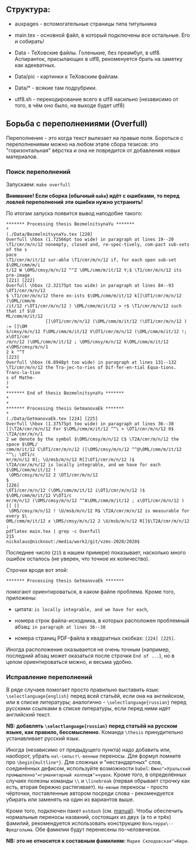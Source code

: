 ## Структура:

* auxpages - вспомогательные страницы типа титульника

* main.tex - основной файл, в который подключены все остальные. Его и собирать!

* Data - TeXовские файлы. Голенькие, без преамбул, в utf8. Аспиранток, присылающих в utf8, рекоменуется брать на заметку как адекватных.

* Data/pic - картинки к ТеХовским файлам.

* Data/* - всякие там подрубрики.

* utf8.sh - перекодирование всего в utf8 насильно (независимо от того, в чём оно было, на выходе будет utf8)

## Борьба с переполнениями (Overfull)

Переполнение - это когда текст вылезает на правые поля.
Бороться с переполнениями можно на любом этапе сбора тезисов:
это "горизонтальная" вёрстка и она не повредится от добавления новых материалов.

### Поиск переполнений

Запускаем: `make overfull`

**Внимание! Если сборка (обычный `make`) идёт с ошибками, то перед ловлей переполнений эти ошибки нужно устранить!**

По итогам запуска появится вывод наподобие такого:

```
******* Processing thesis BezmelnitsynaYu *******
*
(./Data/BezmelnitsynaYu.tex [220]
Overfull \hbox (1.72566pt too wide) in paragraph at lines 19--20
\T1/cmr/m/n/12 nonempty, closed and, re-spec-tively, com-pact sub-sets of the s
pace
\T1/cmr/m/it/12 sur-able \T1/cmr/m/n/12 if, for each open sub-set $\OML/cmm/m/i
t/12 W \OMS/cmsy/m/n/12 ^^Z \OML/cmm/m/it/12 Y;$ \T1/cmr/m/n/12 its pre-image
[221] [222]
Overfull \hbox (2.32175pt too wide) in paragraph at lines 84--93
\OT1/cmr/m/n/12
$ \T1/cmr/m/n/12 there ex-ists $\OML/cmm/m/it/12 k[]\OT1/cmr/m/n/12 (\OML/cmm/m
/it/12 r\OT1/cmr/m/n/12 ) \OML/cmm/m/it/12 > r$ \T1/cmr/m/n/12 such that if $\O
ML/cmm/m/it/12
               []\OT1/cmr/m/n/12 (\OML/cmm/m/it/12 !\OT1/cmr/m/n/12 ) := []\OM
S/cmsy/m/n/12 f\OML/cmm/m/it/12 V\OT1/cmr/m/n/12 (\OML/cmm/m/it/12 !; x\OT1/cmr
/m/n/12 )\OML/cmm/m/it/12 ; \OMS/cmsy/m/n/12 k\OML/cmm/m/it/12 x\OMS/cmsy/m/n/1
2 k ^^T
[223]
Overfull \hbox (6.8948pt too wide) in paragraph at lines 131--132
\T1/cmr/m/n/12 the Tra-jec-to-ries of Dif-fer-en-tial Equa-tions. Trans-la-tion
s of Mathe-
)
*
******* End of thesis BezmelnitsynaYu *******
*
*
******* Processing thesis GetmanovaEk *******
*
(./Data/GetmanovaEk.tex [224] [225]
Overfull \hbox (1.37575pt too wide) in paragraph at lines 36--38
[]\T2A/cmr/m/n/12 For $\OML/cmm/m/it/12 ^^\ > \OT1/cmr/m/n/12 0$ \T2A/cmr/m/n/1
2 we denote by the symbol $\OMS/cmsy/m/n/12 C$ \T2A/cmr/m/n/12 the space $\OML/
cmm/m/it/12 C\OT1/cmr/m/n/12 ([\OMS/cmsy/m/n/12 ^^@\OML/cmm/m/it/12 ^^\; \OT1/c
mr/m/n/12 0]; \U/msb/m/n/12 R[]\OT1/cmr/m/n/12 )$
\T2A/cmr/m/n/12 is locally integrable, and we have for each $\OML/cmm/m/it/12 !
 \OMS/cmsy/m/n/12 2 \OT1/cmr/m/n/12
$
[226]
\OT1/cmr/m/n/12 (\OML/cmm/m/it/12 i\OT1/cmr/m/n/12 )$ $\OML/cmm/m/it/12 V\OT1/c
mr/m/n/12 (\OMS/cmsy/m/n/12 ^^A\OML/cmm/m/it/12 ; x\OT1/cmr/m/n/12 ) [] []
 \OMS/cmsy/m/n/12 ! \U/msb/m/n/12 R$ \T2A/cmr/m/n/12 is measurable for every $\
OML/cmm/m/it/12 x \OMS/cmsy/m/n/12 2 \U/msb/m/n/12 R[]$\T2A/cmr/m/n/12 ;
pdflatex main.tex | grep -c Overfull
215
nickolaus@nicknout:/media/work2/git/vzms-2020/2020$
```

Последнее число (`215` в нашем примере) показывает, насколько много ошибок осталось (не уверен, что точное их количество).

Строчки вроде вот этой:

```
******* Processing thesis GetmanovaEk *******
```

помогают ориентироваться, в каком файле проблема.
Кроме того, приложены:

 + цитата: `is locally integrable, and we have for each`,

 + номера строк файла-исходника, в которых расположен проблемный абзац:
`in paragraph at lines 36--38`
 + номера страниц PDF-файла в квадратных скобках:
`[224] [225]`.

Иногда расположение оказывается не очень точным (например, последний абзац может оказаться после строчки `End of ...`),
но в целом ориентироваться можно, и весьма удобно.

### Исправление переполнений

В ряде случаев помогает просто правильно выставить язык:
`\selectlanguage{english}` перед всей статьёй, если она на английском, или в списке литературы;
аналогично - `\selectlanguage{russian}` перед русскими ссылками в списке литературы,
если перед ними идёт английский текст.

**NB: добавлять `\selectlanguage{russian}` перед статьёй на русском языке, как правило, бессмысленно.**
Команда `\thesis` принудительно устанавливает русский язык.

Иногда (независимо от предыдущего пункта) надо добавить или, наоборот, убрать `на\-сильст\-венные` переносы.
Для формул помните про `\begin{multline*}`.
Для сложных и "нестандартных" слов, соединённых дефисом, используйте возможности `babel`:
`Южно"=Уральский промышленно"=гуманитарный колледж"=чушок`.
Кроме того, в определённых случаях полезны команды `\\` и `\linebreak`
(первая обрывает строчку как есть, вторая бережно растягивает).
`На-ивные` переносы - просто чёрточки, поставленные автором посреди слова -
рекомендуется убирать или заменять на один из вариантов выше.

Кроме того, подключен пакет `extdash` (см. [manual](http://mirror.macomnet.net/pub/CTAN/macros/latex/contrib/ncctools/doc/extdash.pdf)).
Чтобы обеспечить нормальные переносы названий, состоящих из двух (а то и трёх) фамилий,
рекомендуется использовать конструкцию `Вольтерра\--Фредгольма`.
Обе фамилии будут перенесены по-человечески.

**NB: это не относится к составным фамилиям:** `Мария Склодовская"=Кюри`.

